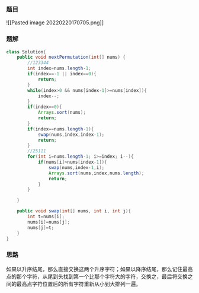 ### 题目
![[Pasted image 20220220170705.png]]

### 题解
```java
class Solution{
	public void nextPermutation(int[] nums) {
        //123344
        int index=nums.length-1;
        if(index==-1 || index==0){
            return;
        }
        while(index>0 && nums[index-1]>=nums[index]){
            index--;
        }
        if(index==0){
            Arrays.sort(nums);
            return;
        }
        if(index==nums.length-1){
            swap(nums,index,index-1);
            return;
        }
        //25111
        for(int i=nums.length-1; i>=index; i--){
            if(nums[i]>nums[index-1]){
                swap(nums,index-1,i);
                Arrays.sort(nums,index,nums.length);
                return;
            }
        }

    }

    public void swap(int[] nums, int i, int j){
        int t=nums[i];
        nums[i]=nums[j];
        nums[j]=t;
    }
}
```
### 思路
如果以升序结尾，那么直接交换这两个升序字符；如果以降序结尾，那么记住最高点的那个字符，从尾到头找到第一个比那个字符大的字符，交换之，最后将交换之间的最高点字符位置后的所有字符重新从小到大排列一遍。